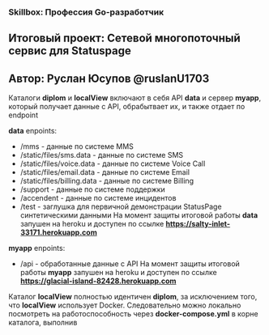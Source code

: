 ### Skillbox: Профессия Go-разработчик
## Итоговый проект: Cетевой многопоточный сервис для Statuspage
## Автор: Руслан Юсупов @ruslanU1703

Каталоги **diplom** и **localView** включают в себя API **data** и сервер **myapp**, который получает данные с API, обрабытвает их, и также отдает по endpoint

**data** enpoints:
* /mms - данные по системе MMS
* /static/files/sms.data - данные по системе SMS
* /static/files/voice.data - данные по системе Voice Call
* /static/files/email.data - данные по системе Email
* /static/files/billing.data - данные по системе Billing
* /support - данные по системе поддержки
* /accendent - данные по системе инцидентов
* /test - заглушка для первичной демонстрации StatusPage синтетическими данными
На момент защиты итоговой работы **data** запушен на heroku и доступен по ссылке **https://salty-inlet-33171.herokuapp.com**

**myapp** enpoints:
* /api - обработанные данные с API
На момент защиты итоговой работы **myapp** запушен на heroku и доступен по ссылке **https://glacial-island-82428.herokuapp.com**

Каталог **localView** полностью идентичен **diplom**, за исключением того, что **localView** использует Docker.
Следовательно можно локально посмотреть на работоспособность через **docker-compose.yml** в корне каталога, выполнив <docker compose up>



